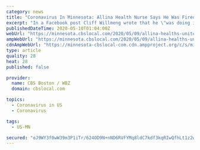 ```yaml
---
category: news
title: "Coronavirus In Minnesota: Allina Health Nurse Says He Was Fired For Violating The Company’s Uniform Policy By Wearing Scrubs"
excerpt: "In a Facebook post Cliff Willmeng wrote that he \"was doing it so he wouldn't bring COVID-19 back home to his family.\""
publishedDateTime: 2020-05-10T01:04:00Z
webUrl: "https://minnesota.cbslocal.com/2020/05/09/allina-healths-united-hospital-employee-says-he-was-fired-for-violating-the-companys-uniform-policy-by-wearing-scrubs/"
ampWebUrl: "https://minnesota.cbslocal.com/2020/05/09/allina-healths-united-hospital-employee-says-he-was-fired-for-violating-the-companys-uniform-policy-by-wearing-scrubs/amp/"
cdnAmpWebUrl: "https://minnesota-cbslocal-com.cdn.ampproject.org/c/s/minnesota.cbslocal.com/2020/05/09/allina-healths-united-hospital-employee-says-he-was-fired-for-violating-the-companys-uniform-policy-by-wearing-scrubs/amp/"
type: article
quality: 28
heat: 28
published: false

provider:
  name: CBS Boston / WBZ
  domain: cbslocal.com

topics:
  - Coronavirus in US
  - Coronavirus

tags:
  - US-MN

secured: "oJ9WY3f0wW39m3P1iTr/624OD9N+nND6RVFYMq8ldC7kdf3kqRIwQfhLt1z2w9CZXViKXRUG23H5EVLL1j5YlQdYw4YY6v5KTRaUjUMONddu3pqDeXGn9Um2HW/GbIvJ0wMmovOONatmcNcBeiyFCukzKS/2cooLhO6+Ay8H4N+rCJKB2MjF8ewrroJDEEuZuZkUm45YfTBbi6GUY83DHhTPvRmC0loRVWaIwLR6XzW42P6u7tdFUcy7+/myF0sakQsBaMpUuNZ31OYOOSumOuyYZ243BSlO3CDKhMVbkdiN3ZvR5sLIvwqxgwck6JDKng8fbyOnMo2vnt7B0AuLsSVQE5c9/Dhhdwjxp0OzXrT7BKrpxfzUqeitiiZ5PBFhMyntdkPWV7o9DEpF+4cIhtmbB6PV8Xg4PRGMwFrJDS7xu2X94D2O6wsWMCh+UWs9UfTkZmfhhbS7N2g+yDvrptddXW5yHJAEqJiZVX213II=;YdDrRWtq1miisWMFDuK8JA=="
---
```


